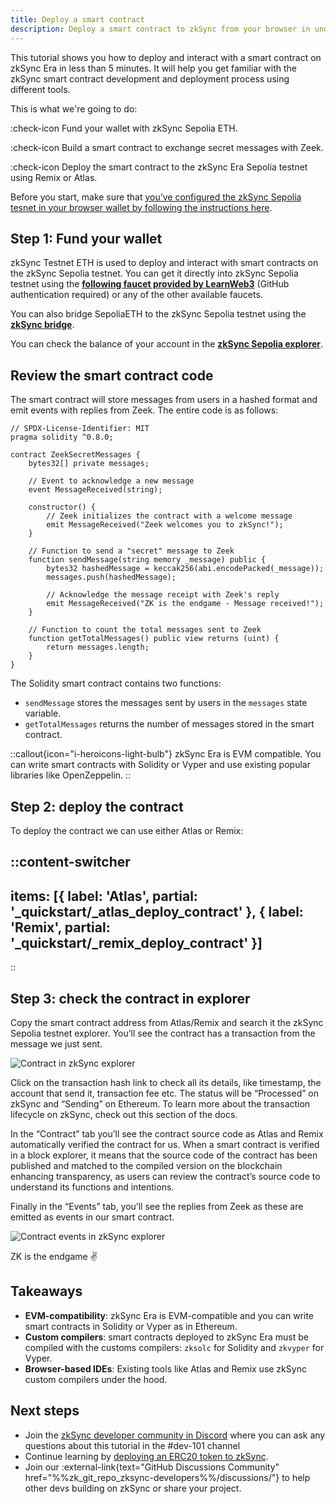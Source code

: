 ```yaml
---
title: Deploy a smart contract
description: Deploy a smart contract to zkSync from your browser in under 5 minutes 
---
```


This tutorial shows you how to deploy and interact with a smart contract on zkSync Era in less than 5 minutes.
It will help you get familiar with the zkSync smart contract development and deployment process using different tools.

This is what we're going to do:

:check-icon Fund your wallet with zkSync Sepolia ETH.

:check-icon Build a smart contract to exchange secret messages with Zeek.

:check-icon Deploy the smart contract to the zkSync Era Sepolia testnet using Remix or Atlas.

Before you start, make sure that
[you’ve configured the zkSync Sepolia tesnet in your browser wallet by following the instructions here](connect-zksync).

## Step 1: Fund your wallet

zkSync Testnet ETH is used to deploy and interact with smart contracts on the zkSync Sepolia testnet.
You can get it  directly into zkSync Sepolia testnet using the
**[following faucet provided by LearnWeb3](https://learnweb3.io/faucets/zksync_sepolia/)**
(GitHub authentication required) or any of the other available faucets.

You can also bridge SepoliaETH to the zkSync Sepolia testnet using the
**[zkSync bridge](https://portal.zksync.io/bridge/?network=sepolia)**.

You can check the balance of your account in the
**[zkSync Sepolia explorer](https://sepolia.explorer.zksync.io/)**.

## Review the smart contract code

The smart contract will store messages from users in a hashed format and emit events with replies from Zeek.
The entire code is as follows:

```solidity
// SPDX-License-Identifier: MIT
pragma solidity ^0.8.0;

contract ZeekSecretMessages {
    bytes32[] private messages;

    // Event to acknowledge a new message
    event MessageReceived(string);

    constructor() {
        // Zeek initializes the contract with a welcome message
        emit MessageReceived("Zeek welcomes you to zkSync!");
    }

    // Function to send a "secret" message to Zeek
    function sendMessage(string memory _message) public {
        bytes32 hashedMessage = keccak256(abi.encodePacked(_message));
        messages.push(hashedMessage);

        // Acknowledge the message receipt with Zeek's reply
        emit MessageReceived("ZK is the endgame - Message received!");
    }

    // Function to count the total messages sent to Zeek
    function getTotalMessages() public view returns (uint) {
        return messages.length;
    }
}
```

The Solidity smart contract contains two functions:

- `sendMessage` stores the messages sent by users in the `messages` state variable.
- `getTotalMessages` returns the number of messages stored in the smart contract.

::callout{icon="i-heroicons-light-bulb"}
zkSync Era is EVM compatible.
You can write smart contracts with Solidity or Vyper and use existing popular libraries like OpenZeppelin.
::

## Step 2: deploy the contract

To deploy the contract we can use either Atlas or Remix:

::content-switcher
---
items: [{
  label: 'Atlas',
  partial: '_quickstart/_atlas_deploy_contract'
}, {
  label: 'Remix',
  partial: '_quickstart/_remix_deploy_contract'
}]
---
::

## Step 3: check the contract in explorer

Copy the smart contract address from Atlas/Remix and search it the zkSync Sepolia testnet explorer. You’ll see the
contract has a transaction from the message we just sent.

![Contract in zkSync explorer](/images/101-quickstart/101-contract-deployed.png)

Click on the transaction hash link to check all its details, like timestamp, the account that send it, transaction fee
etc. The status will be “Processed” on zkSync and “Sending” on Ethereum. To learn more about the transaction lifecycle
on zkSync, check out this section of the docs.

In the “Contract” tab you’ll see the contract source code as Atlas and Remix automatically verified the contract for us.
When a smart contract is verified in a block explorer, it means that the source code of the contract has been published
and matched to the compiled version on the blockchain enhancing transparency, as users can review the contract’s source
code to understand its functions and intentions.

Finally in the “Events” tab, you’ll see the replies from Zeek as these are emitted as events in our smart contract.

![Contract events in zkSync explorer](/images/101-quickstart/101-contract-events.png)

ZK is the endgame ✌️

## Takeaways

- **EVM-compatibility**: zkSync Era is EVM-compatible and you can write smart contracts in Solidity or Vyper as in
  Ethereum.
- **Custom compilers**: smart contracts deployed to zkSync Era must be compiled with the customs compilers: `zksolc` for
  Solidity and `zkvyper` for Vyper.
- **Browser-based IDEs**: Existing tools like Atlas and Remix use zkSync custom compilers under the hood.

## Next steps

- Join the [zkSync developer community in Discord](https://join.zksync.dev/) where you can ask any questions about this tutorial in the #dev-101
  channel
- Continue learning by [deploying an ERC20 token to zkSync](erc20-token).
- Join our :external-link{text="GitHub Discussions Community" href="%%zk_git_repo_zksync-developers%%/discussions/"} to
  help other devs building on zkSync or share your project.
